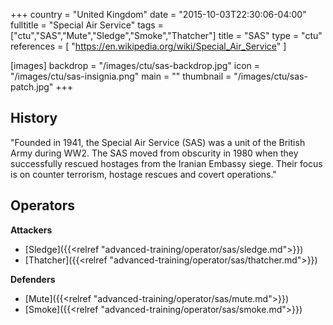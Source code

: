+++
country = "United Kingdom"
date = "2015-10-03T22:30:06-04:00"
fulltitle = "Special Air Service"
tags = ["ctu","SAS","Mute","Sledge","Smoke","Thatcher"]
title = "SAS"
type = "ctu"
references = [
  "https://en.wikipedia.org/wiki/Special_Air_Service"
]

[images]
  backdrop = "/images/ctu/sas-backdrop.jpg"
  icon = "/images/ctu/sas-insignia.png"
  main = ""
  thumbnail = "/images/ctu/sas-patch.jpg"
+++

## History

"Founded in 1941, the Special Air Service (SAS) was a unit of the British Army during WW2. The SAS moved from obscurity in 1980 when they successfully rescued hostages from the Iranian Embassy siege. Their focus is on counter terrorism, hostage rescues and covert operations."

## Operators

**Attackers**

- [Sledge]({{<relref "advanced-training/operator/sas/sledge.md">}})
- [Thatcher]({{<relref "advanced-training/operator/sas/thatcher.md">}})

**Defenders**

- [Mute]({{<relref "advanced-training/operator/sas/mute.md">}})
- [Smoke]({{<relref "advanced-training/operator/sas/smoke.md">}})
